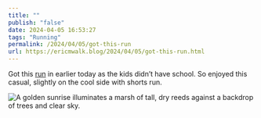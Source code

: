 ```yaml
---
title: ""
publish: "false"
date: 2024-04-05 16:53:27
tags: "Running"
permalink: /2024/04/05/got-this-run
url: https://ericmwalk.blog/2024/04/05/got-this-run.html
---
```


Got this [run](https://strava.com/activities/11111384626) in earlier today as the kids didn’t have school. So enjoyed this casual, slightly on the cool side with shorts run.

![A golden sunrise illuminates a marsh of tall, dry reeds against a backdrop of trees and clear sky.](https://ericmwalk.blog/uploads/2024/img-8525.jpeg)